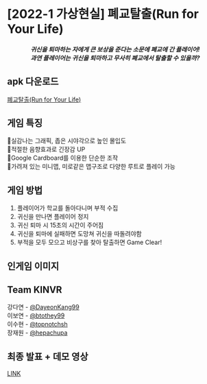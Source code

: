 # [2022-1 가상현실] 폐교탈출(Run for Your Life)
#### *<p align="center">귀신을 퇴마하는 자에게 큰 보상을 준다는 소문에 폐교에 간 플레이어!<br> 과연 플레이어는 귀신을 퇴마하고 무사히 폐교에서 탈출할 수 있을까?</p>*
## apk 다운로드
[폐교탈출(Run for Your Life)](https://drive.google.com/file/d/1qBe5hA5kWsirBgyI6rR9_y5tzOlZWcZg/view?usp=sharing)

## 게임 특징
👻실감나는 그래픽, 좁은 시야각으로 높인 몰입도<br>
👻적절한 음향효과로 긴장감 UP<br>
👻Google Cardboard를 이용한 단순한 조작<br>
👻가려져 있는 미니맵, 미로같은 맵구조로 다양한 루트로 플레이 가능<br>

## 게임 방법
1. 플레이어가 학교를 돌아다니며 부적 수집
2. 귀신을 만나면 플레이어 정지
3. 귀신 퇴마 시 15초의 시간이 주어짐
4. 귀신을 퇴마에 실패하면 도망쳐 귀신을 따돌려야함
5. 부적을 모두 모으고 비상구를 찾아 탈출하면 Game Clear!

## 인게임 이미지

## Team KINVR
강다연 - [@DayeonKang99](https://github.com/DayeonKang99)<br>
이보연 - [@btothey99](https://github.com/btothey99)<br>
이수현 - [@topnotchsh](https://github.com/topnotchsh)<br>
장재원 - [@hepachupa](https://github.com/hepachupa)

## 최종 발표 + 데모 영상
[LINK](https://youtu.be/-35rj8BI0-E)
<br>


 
